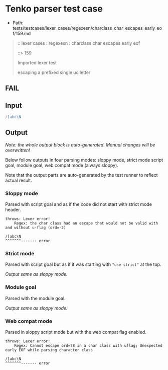 # Tenko parser test case

- Path: tests/testcases/lexer_cases/regexesn/charclass_char_escapes_early_eof/159.md

> :: lexer cases : regexesn : charclass char escapes early eof
>
> ::> 159
>
> Imported lexer test
>
> escaping a prefixed single uc letter

## FAIL

## Input

`````js
/[abc\N
`````

## Output

_Note: the whole output block is auto-generated. Manual changes will be overwritten!_

Below follow outputs in four parsing modes: sloppy mode, strict mode script goal, module goal, web compat mode (always sloppy).

Note that the output parts are auto-generated by the test runner to reflect actual result.

### Sloppy mode

Parsed with script goal and as if the code did not start with strict mode header.

`````
throws: Lexer error!
    Regex: the char class had an escape that would not be valid with and without u-flag (ord=-2)

/[abc\N
^^^^^^^------- error
`````

### Strict mode

Parsed with script goal but as if it was starting with `"use strict"` at the top.

_Output same as sloppy mode._

### Module goal

Parsed with the module goal.

_Output same as sloppy mode._

### Web compat mode

Parsed in sloppy script mode but with the web compat flag enabled.

`````
throws: Lexer error!
    Regex: Cannot escape ord=78 in a char class with uflag; Unexpected early EOF while parsing character class

/[abc\N
^^^^^^^------- error
`````

